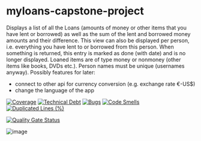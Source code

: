 # myloans-capstone-project
Displays a list of all the Loans (amounts of money or other items that you have lent or borrowed)
as well as the sum of the lent and borrowed money amounts and their difference.
This view can also be displayed per person, i.e. everything you have lent to or borrowed from this person.
When something is returned, this entry is marked as done (with date) and is no longer displayed.
Loaned items are of type money or nonmoney (other items like books, DVDs etc.).
Person names must be unique (usernames anyway).
Possibly features for later:
- connect to other api for currency conversion (e.g. exchange rate €-US$)
- change the language of the app

[![Coverage](https://sonarcloud.io/api/project_badges/measure?project=saman1357_myloans-capstone-project-backend&metric=coverage)](https://sonarcloud.io/summary/new_code?id=saman1357_myloans-capstone-project-backend) [![Technical Debt](https://sonarcloud.io/api/project_badges/measure?project=saman1357_myloans-capstone-project-backend&metric=sqale_index)](https://sonarcloud.io/summary/new_code?id=saman1357_myloans-capstone-project-backend) [![Bugs](https://sonarcloud.io/api/project_badges/measure?project=saman1357_myloans-capstone-project-backend&metric=bugs)](https://sonarcloud.io/summary/new_code?id=saman1357_myloans-capstone-project-backend) [![Code Smells](https://sonarcloud.io/api/project_badges/measure?project=saman1357_myloans-capstone-project-backend&metric=code_smells)](https://sonarcloud.io/summary/new_code?id=saman1357_myloans-capstone-project-backend) [![Duplicated Lines (%)](https://sonarcloud.io/api/project_badges/measure?project=saman1357_myloans-capstone-project-backend&metric=duplicated_lines_density)](https://sonarcloud.io/summary/new_code?id=saman1357_myloans-capstone-project-backend)

[![Quality Gate Status](https://sonarcloud.io/api/project_badges/measure?project=saman1357_myloans-capstone-project-backend&metric=alert_status)](https://sonarcloud.io/summary/new_code?id=saman1357_myloans-capstone-project-backend)

![image](https://github.com/saman1357/myloans-capstone-project/assets/134412824/5e44b6fd-27bf-4f65-ad5b-f6574702624e)
